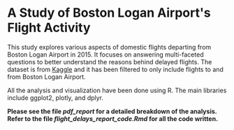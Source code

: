 # A Study of Boston Logan Airport's Flight Activity 

This study explores various aspects of domestic flights departing from Boston Logan Airport in 2015. It focuses on answering multi-faceted questions to better understand the reasons behind delayed flights. The dataset is from [Kaggle](https://www.kaggle.com/usdot/flight-delays) and it has been filtered to only include flights to and from Boston Logan Airport. <br>

All the analysis and visualization have been done using R. The main libraries include ggplot2, plotly, and dplyr. <br>

**Please see the file *pdf_report* for a detailed breakdown of the analysis. Refer to the file *flight_delays_report_code.Rmd* for all the code written.**
